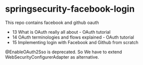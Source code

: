 # springsecurity-facebook-login
This repo contains facebook and github oauth

- 13 What is OAuth really all about - OAuth tutorial 
- 14 OAuth terminologies and flows explained - OAuth tutorial 
- 15 Implementing login with Facebook and Github from scratch 


@EnableOAuth2Sso is deprecated. So We have to extend WebSecurityConfigurerAdapter as alternative.

